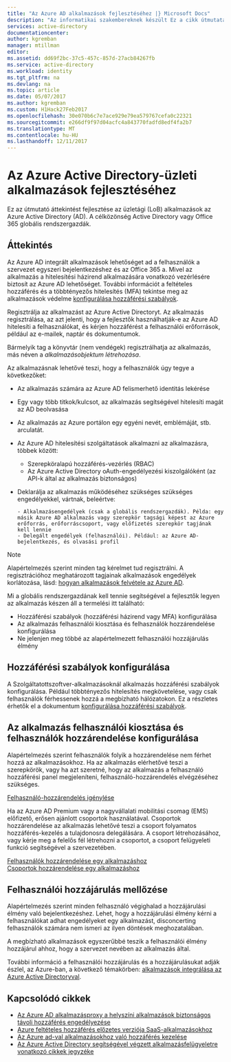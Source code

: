 ```yaml
---
title: "Az Azure AD alkalmazások fejlesztéséhez |} Microsoft Docs"
description: "Az informatikai szakembereknek készült Ez a cikk útmutatást nyújt a Azure-alkalmazások integrálása az Active Directoryval."
services: active-directory
documentationcenter: 
author: kgremban
manager: mtillman
editor: 
ms.assetid: dd69f2bc-37c5-457c-857d-27acb84267fb
ms.service: active-directory
ms.workload: identity
ms.tgt_pltfrm: na
ms.devlang: na
ms.topic: article
ms.date: 05/07/2017
ms.author: kgremban
ms.custom: H1Hack27Feb2017
ms.openlocfilehash: 30e070b6c7e7ace929e79ea579767cefa0c22321
ms.sourcegitcommit: e266df9f97d04acfc4a843770fadfd8edf4fa2b7
ms.translationtype: MT
ms.contentlocale: hu-HU
ms.lasthandoff: 12/11/2017
---
```

# <a name="develop-line-of-business-apps-for-azure-active-directory"></a>Az Azure Active Directory-üzleti alkalmazások fejlesztéséhez
Ez az útmutató áttekintést fejlesztése az üzletági (LoB) alkalmazások az Azure Active Directory (AD). A célközönség Active Directory vagy Office 365 globális rendszergazdák.

## <a name="overview"></a>Áttekintés
Az Azure AD integrált alkalmazások lehetőséget ad a felhasználók a szervezet egyszeri bejelentkezéshez és az Office 365 a. Mivel az alkalmazás a hitelesítési házirend alkalmazására vonatkozó vezérlésére biztosít az Azure AD lehetőséget. További információt a feltételes hozzáférés és a többtényezős hitelesítés (MFA) tekintse meg az alkalmazások védelme [konfigurálása hozzáférési szabályok](active-directory-conditional-access-azure-portal-get-started.md).

Regisztrálja az alkalmazást az Azure Active Directoryt. Az alkalmazás regisztrálása, az azt jelenti, hogy a fejlesztők használhatják-e az Azure AD hitelesíti a felhasználókat, és kérjen hozzáférést a felhasználói erőforrások, például az e-mailek, naptár és dokumentumok.

Bármelyik tag a könyvtár (nem vendégek) regisztrálhatja az alkalmazás, más néven a *alkalmazásobjektum létrehozása*.

Az alkalmazásnak lehetővé teszi, hogy a felhasználók úgy tegye a következőket:

* Az alkalmazás számára az Azure AD felismerhető identitás lekérése
* Egy vagy több titkok/kulcsot, az alkalmazás segítségével hitelesíti magát az AD beolvasása
* Az alkalmazás az Azure portálon egy egyéni nevét, emblémáját, stb. arculatát.
* Az Azure AD hitelesítési szolgáltatások alkalmazni az alkalmazásra, többek között:

  * Szerepköralapú hozzáférés-vezérlés (RBAC)
  * Az Azure Active Directory oAuth-engedélyezési kiszolgálóként (az API-k által az alkalmazás biztonságos)
* Deklarálja az alkalmazás működéséhez szükséges szükséges engedélyekkel, vártnak, beleértve:

      - Alkalmazásengedélyek (csak a globális rendszergazdák). Példa: egy másik Azure AD alkalmazás vagy szerepkör tagsági képest az Azure erőforrás, erőforráscsoport, vagy előfizetés szerepkör tagjának kell lennie
      - Delegált engedélyek (felhasználói). Például: az Azure AD-bejelentkezés, és olvasási profil

> [!NOTE]
> Alapértelmezés szerint minden tag kérelmet tud regisztrálni. A regisztrációhoz meghatározott tagjainak alkalmazások engedélyek korlátozása, lásd: [hogyan alkalmazások felvétele az Azure AD](develop/active-directory-how-applications-are-added.md#who-has-permission-to-add-applications-to-my-azure-ad-instance).
>
>

Mi a globális rendszergazdának kell tennie segítségével a fejlesztők legyen az alkalmazás készen áll a termelési itt található:

* Hozzáférési szabályok (hozzáférési házirend vagy MFA) konfigurálása
* Az alkalmazás felhasználói kiosztása és felhasználók hozzárendelése konfigurálása
* Ne jelenjen meg többé az alapértelmezett felhasználói hozzájárulás élmény

## <a name="configure-access-rules"></a>Hozzáférési szabályok konfigurálása
A Szolgáltatottszoftver-alkalmazásoknál alkalmazás hozzáférési szabályok konfigurálása. Például többtényezős hitelesítés megkövetelése, vagy csak felhasználók férhessenek hozzá a megbízható hálózatokon. Ez a részletes érhetők el a dokumentum [konfigurálása hozzáférési szabályok](active-directory-conditional-access-azure-portal-get-started.md).

## <a name="configure-the-app-to-require-user-assignment-and-assign-users"></a>Az alkalmazás felhasználói kiosztása és felhasználók hozzárendelése konfigurálása
Alapértelmezés szerint felhasználók folyik a hozzárendelése nem férhet hozzá az alkalmazásokhoz. Ha az alkalmazás elérhetővé teszi a szerepkörök, vagy ha azt szeretné, hogy az alkalmazás a felhasználó hozzáférési panel megjeleníteni, felhasználó-hozzárendelés elvégzéséhez szükséges.

[Felhasználó-hozzárendelés igénylése](active-directory-applications-guiding-developers-requiring-user-assignment.md)

Ha az Azure AD Premium vagy a nagyvállalati mobilitási csomag (EMS) előfizető, erősen ajánlott csoportok használatával. Csoportok hozzárendelése az alkalmazás lehetővé teszi a csoport folyamatos hozzáférés-kezelés a tulajdonosra delegálására. A csoport létrehozásához, vagy kérje meg a felelős fél létrehozni a csoportot, a csoport felügyeleti funkció segítségével a szervezetében.

[Felhasználók hozzárendelése egy alkalmazáshoz](active-directory-applications-guiding-developers-assigning-users.md)  
[Csoportok hozzárendelése egy alkalmazáshoz](active-directory-applications-guiding-developers-assigning-groups.md)

## <a name="suppress-user-consent"></a>Felhasználói hozzájárulás mellőzése
Alapértelmezés szerint minden felhasználó végighalad a hozzájárulási élmény való bejelentkezéshez. Lehet, hogy a hozzájárulási élmény kérni a felhasználókat adhat engedélyeket egy alkalmazást, disconcerting felhasználók számára nem ismeri az ilyen döntések meghozatalában.

A megbízható alkalmazások egyszerűbbé teszik a felhasználói élmény hozzájárul ahhoz, hogy a szervezet nevében az alkalmazás által.

További információ a felhasználói hozzájárulás és a hozzájárulásukat adják észlel, az Azure-ban, a következő témakörben: [alkalmazások integrálása az Azure Active Directoryval](active-directory-integrating-applications.md).

## <a name="related-articles"></a>Kapcsolódó cikkek
* [Az Azure AD alkalmazásproxy a helyszíni alkalmazások biztonságos távoli hozzáférés engedélyezése](active-directory-application-proxy-get-started.md)
* [Azure feltételes hozzáférés előzetes verziója SaaS-alkalmazásokhoz](active-directory-conditional-access-azure-portal-get-started.md)
* [Az Azure ad-val alkalmazásokhoz való hozzáférés kezelése](active-directory-managing-access-to-apps.md)
* [Az Azure Active Directory segítségével végzett alkalmazásfelügyeletre vonatkozó cikkek jegyzéke](active-directory-apps-index.md)
